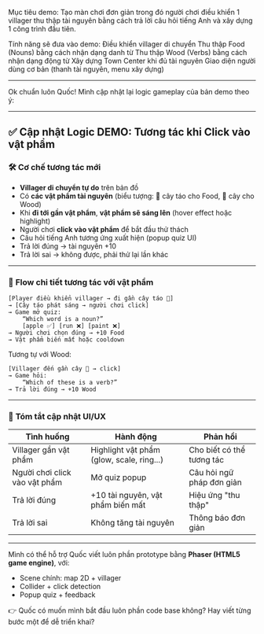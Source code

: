 Mục tiêu demo:
Tạo màn chơi đơn giản trong đó người chơi điều khiển 1 villager thu thập tài nguyên bằng cách trả lời câu hỏi tiếng Anh và xây dựng 1 công trình đầu tiên.

Tính năng sẽ đưa vào demo:
Điều khiển villager di chuyển
Thu thập Food (Nouns) bằng cách nhận dạng danh từ
Thu thập Wood (Verbs) bằng cách nhận dạng động từ
Xây dựng Town Center khi đủ tài nguyên
Giao diện người dùng cơ bản (thanh tài nguyên, menu xây dựng)


---
Ok chuẩn luôn Quốc! Mình cập nhật lại logic gameplay của bản demo theo ý:

---

## ✅ **Cập nhật Logic DEMO: Tương tác khi Click vào vật phẩm**

### 🛠️ **Cơ chế tương tác mới**
- **Villager di chuyển tự do** trên bản đồ
- Có **các vật phẩm tài nguyên** (biểu tượng: 🍎 cây táo cho Food, 🌳 cây cho Wood)
- Khi **đi tới gần vật phẩm**, **vật phẩm sẽ sáng lên** (hover effect hoặc highlight)
- Người chơi **click vào vật phẩm** để bắt đầu thử thách
- Câu hỏi tiếng Anh tương ứng xuất hiện (popup quiz UI)
- Trả lời đúng → tài nguyên +10
- Trả lời sai → không được, phải thử lại lần khác

---

### 🧩 **Flow chi tiết tương tác với vật phẩm**

```
[Player điều khiển villager → đi gần cây táo 🍎]
→ [Cây táo phát sáng → người chơi click]
→ Game mở quiz:
    “Which word is a noun?”
    [apple ✅] [run ❌] [paint ❌]
→ Người chơi chọn đúng → +10 Food
→ Vật phẩm biến mất hoặc cooldown
```

Tương tự với Wood:

```
[Villager đến gần cây 🌳 → click]
→ Game hỏi:
    “Which of these is a verb?”
→ Trả lời đúng → +10 Wood
```

---

### 🧠 **Tóm tắt cập nhật UI/UX**
| Tình huống                        | Hành động | Phản hồi |
|----------------------------------|-----------|----------|
| Villager gần vật phẩm            | Highlight vật phẩm (glow, scale, ring...) | Cho biết có thể tương tác |
| Người chơi click vào vật phẩm    | Mở quiz popup | Câu hỏi ngữ pháp đơn giản |
| Trả lời đúng                     | +10 tài nguyên, vật phẩm biến mất | Hiệu ứng "thu thập" |
| Trả lời sai                      | Không tăng tài nguyên | Thông báo đơn giản |

---

Mình có thể hỗ trợ Quốc viết luôn phần prototype bằng **Phaser (HTML5 game engine)**, với:
- Scene chính: map 2D + villager
- Collider + click detection
- Popup quiz + feedback

👉 Quốc có muốn mình bắt đầu luôn phần code base không? Hay viết từng bước một để dễ triển khai?